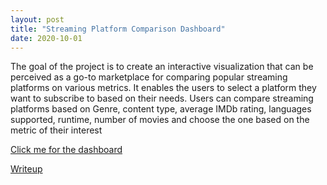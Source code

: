 ```yaml
---
layout: post
title: "Streaming Platform Comparison Dashboard"
date: 2020-10-01
---
```


The goal of the project is to create an interactive visualization that can be perceived as a go-to marketplace for comparing popular streaming platforms on various metrics. It enables the users to select a platform they want to subscribe to based on their needs. Users can compare streaming platforms based on Genre, content type, average IMDb rating, languages supported, runtime, number of movies and choose the one based on the metric of their interest

<p><a href="https://public.tableau.com/profile/lakshmi.venkatasubramanian#!/vizhome/StreamingData_15978704201750/StreamingPlatformDB?publish=yes">Click me for the dashboard</a></p>
<p><a href="VisualizationConcept-StreamingData.pdf">Writeup</a></p>


